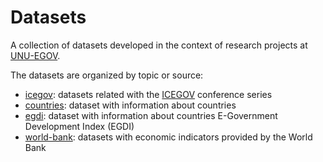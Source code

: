 
# Datasets

A collection of datasets developed in the context of research projects at
[UNU-EGOV](https://egov.unu.edu/).

The datasets are organized by topic or source:

* [icegov](icegov): datasets related with the
[ICEGOV](http://www.icegov.org/about/) conference series
* [countries](countries): dataset with information about countries
* [egdi](egdi): dataset with information about countries E-Government
  Development Index (EGDI)
* [world-bank](world-bank): datasets with economic indicators provided by
  the World Bank
